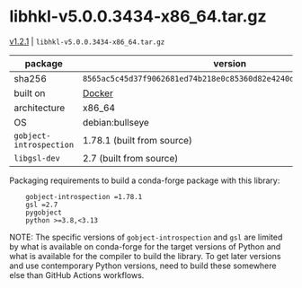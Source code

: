 # libhkl-v5.0.0.3434-x86_64.tar.gz

[v1.2.1](https://github.com/bluesky/libhkl/releases/tag/v1.2.1) | `libhkl-v5.0.0.3434-x86_64.tar.gz`

package | version
--- | ---
sha256 | `8565ac5c45d37f9062681ed74b218e0c85360d82e4240d1c7e9af998f0b64147`
built on | [Docker](https://github.com/bluesky/libhkl/tree/main/builder)
architecture | x86_64
OS | debian:bullseye
`gobject-introspection` | 1.78.1 (built from source)
`libgsl-dev` | 2.7 (built from source)

Packaging requirements to build a conda-forge package with this library:

```text
    gobject-introspection =1.78.1
    gsl =2.7
    pygobject
    python >=3.8,<3.13
```

NOTE: The specific versions of `gobject-introspection` and `gsl` are limited by
what is available on conda-forge for the target versions of Python and what is
available for the compiler to build the library. To get later versions and use
contemporary Python versions, need to build these somewhere else than GitHub
Actions workflows.
